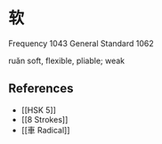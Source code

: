 # 软
Frequency 1043
General Standard 1062

ruǎn
soft, flexible, pliable; weak

## References
- [[HSK 5]]
- [[8 Strokes]]
- [[車 Radical]]